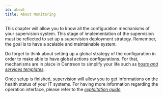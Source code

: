 ```yaml
---
id: about
title: About Monitoring
---
```


This chapter will allow you to know all the configuration mechanisms of your
supervision system. This stage of implementation of the supervision must be
reflected to set up a supervision deployment strategy. Remember, the goal is to
have a scalable and maintainable system.

Do forget to think about setting up a global strategy of the configuration in
order to make able to have global actions configurations. For that, mechanisms
are in place in Centreon to simplify your life such as *[hosts and services
templates](templates.html)*.

Once setup is finished, supervision will allow you to get informations on the
health status of your IT systems. For having more information regarding the
operation interface, please refer to the *[exploitation
guide](../alerts-notifications/init-alerts-notifications)*
